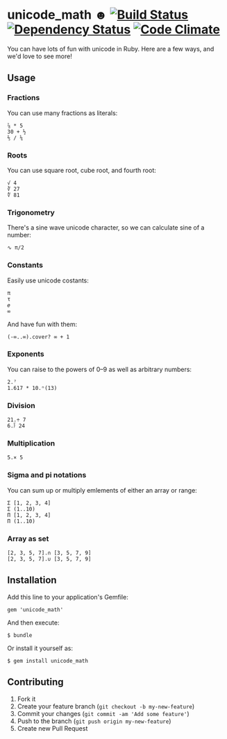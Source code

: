# unicode_math ☻ [![Build Status](https://secure.travis-ci.org/collectiveidea/unicode_math.png)](http://travis-ci.org/collectiveidea/unicode_math) [![Dependency Status](https://gemnasium.com/collectiveidea/unicode_math.png)](https://gemnasium.com/collectiveidea/unicode_math) [![Code Climate](https://codeclimate.com/badge.png)](https://codeclimate.com/github/collectiveidea/unicode_math)

You can have lots of fun with unicode in Ruby. Here are a few ways, and we'd love to see more!

## Usage

### Fractions

You can use many fractions as literals:

    ⅞ * 5
    30 + ½
    ⅖ / ⅙

### Roots

You can use square root, cube root, and fourth root:

    √ 4
    ∛ 27
    ∜ 81

### Trigonometry

There's a sine wave unicode character, so we can calculate sine of a number:

    ∿ π/2

### Constants

Easily use unicode costants:

    π
    τ
    𝑒
    ∞

And have fun with them:

    (-∞..∞).cover? ∞ + 1

### Exponents

You can raise to the powers of 0–9 as well as arbitrary numbers:

    2.⁷
    1.617 * 10.ⁿ(13)

### Division

    21.÷ 7
    6.⟌ 24

### Multiplication

    5.× 5

### Sigma and pi notations

You can sum up or multiply emlements of either an array or range:

    Σ [1, 2, 3, 4]
    Σ (1..10)
    Π [1, 2, 3, 4]
    Π (1..10)

### Array as set

    [2, 3, 5, 7].∩ [3, 5, 7, 9]
    [2, 3, 5, 7].∪ [3, 5, 7, 9]

## Installation

Add this line to your application's Gemfile:

    gem 'unicode_math'

And then execute:

    $ bundle

Or install it yourself as:

    $ gem install unicode_math

## Contributing

1. Fork it
2. Create your feature branch (`git checkout -b my-new-feature`)
3. Commit your changes (`git commit -am 'Add some feature'`)
4. Push to the branch (`git push origin my-new-feature`)
5. Create new Pull Request
